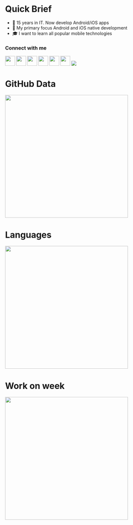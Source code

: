 # Quick Brief

- 🌱 15 years in IT. Now develop Android/iOS apps
- 🎯 My primary focus Android and iOS native development
- 🎓 I want to learn all popular mobile technologies

### Connect with me

[<img width="32px" src="https://raw.githubusercontent.com/mobilase/mobilase/main/icons/telegram.png">](https://t.me/mobilase)
[<img width="32px" src="https://raw.githubusercontent.com/mobilase/mobilase/main/icons/fb.png">](https://facebook.com/mobilase)
[<img width="32px" src="https://raw.githubusercontent.com/mobilase/mobilase/main/icons/vk.png">](https://vk.com/mobilase)
[<img width="32px" src="https://raw.githubusercontent.com/mobilase/mobilase/main/icons/instagram.png">](https://www.instagram.com/mobilase)
[<img width="32px" src="https://raw.githubusercontent.com/mobilase/mobilase/main/icons/habr.png">](https://habr.com/ru/users/lavs/posts/)
[<img width="32px" src="https://raw.githubusercontent.com/mobilase/mobilase/main/icons/email.png">](mailto:lavrov-sergey@yandex.ru)
![](https://visitor-badge.glitch.me/badge?page_id=itlavs)

# GitHub Data

[<img src="https://github-readme-stats.vercel.app/api?username=mobilase&count_private=true&hide_title=true&show_icons=true" width="400"/>](https://github-readme-stats.vercel.app/api?username=mobilase&count_private=true&hide_title=true&show_icons=true)

# Languages

[<img src="https://github-readme-stats.vercel.app/api/top-langs/?username=mobilase&langs_count=10&layout=compact&count_private=true&hide_title=true&exclude_repo=HellCat,SnakeShift,tceh-android,start-android,javarush-android" width="400"/>](https://github-readme-stats.vercel.app/api/top-langs/?username=mobilase&langs_count=10&layout=compact&count_private=true&hide_title=true&exclude_repo=HellCat,SnakeShift,tceh-android,start-android,javarush-android)

# Work on week
[<img src="https://github-readme-stats.vercel.app/api/wakatime?username=mobilase&count_private=true&hide_title=true&layout=compact" width="400"/>](https://github-readme-stats.vercel.app/api/wakatime?username=mobilase&count_private=true&hide_title=true&layout=compact)
